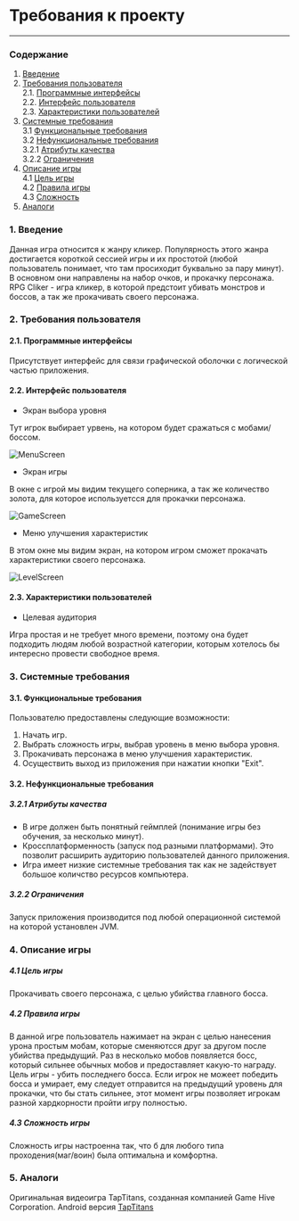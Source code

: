 # Требования к проекту
---
### Содержание
1. [Введение](#1)
2. [Требования пользователя](#2) <br>
  2.1. [Программные интерфейсы](#2.1) <br>
  2.2. [Интерфейс пользователя](#2.2) <br>
  2.3. [Характеристики пользователей](#2.3) <br>
3. [Системные требования](#3) <br>
  3.1 [Функциональные требования](#3.1) <br>
  3.2 [Нефункциональные требования](#3.2) <br>
    3.2.1 [Атрибуты качества](#3.2.1) <br>
    3.2.2 [Ограничения](#3.2.2) <br>
4. [Описание игры](#4) <br>
  4.1 [Цель игры](#4.1) <br>
  4.2 [Правила игры](#4.2) <br>
  4.3 [Сложность](#4.3) <br>
5. [Аналоги](#5) <br>

### 1. Введение <a name="1"></a>
Данная игра относится к жанру кликер. Популярность этого жанра достигается короткой сессией игры и их простотой 
(любой пользователь понимает, что там просиходит буквально за пару минут). В основном они направлены на набор очков, и прокачку персонажа. RPG Cliker - игра кликер, в которой предстоит убивать монстров и боссов, а так же прокачивать своего персонажа.

### 2. Требования пользователя <a name="2"></a>
#### 2.1. Программные интерфейсы <a name="2.1"></a>
Присутствует интерфейс для связи графической оболочки с логической частью приложения.
#### 2.2. Интерфейс пользователя <a name="2.2"></a>
- Экран выбора уровня 

Тут игрок выбирает урвень, на котором будет сражаться с мобами/боссом.

  ![MenuScreen](https://github.com/Alekasndr/RPGcliker/blob/master/Images/Mockups/New%20Mockup%201.png)
  
- Экран игры

В окне с игрой мы видим текущего соперника, а так же количество золота, для которое используетсся для прокачки персонажа.

  ![GameScreen](https://github.com/Alekasndr/RPGcliker/blob/master/Images/Mockups/New%20Mockup%202.png)
  
- Меню улучшения характеристик

В этом окне мы видим экран, на котором игром сможет прокачать характеристики своего персонажа.

![LevelScreen](https://github.com/Alekasndr/RPGcliker/blob/master/Images/Mockups/New%20Mockup%203.png)
  


#### 2.3. Характеристики пользователей <a name="2.3"></a>
- Целевая аудитория

Игра простая и не требует много времени, поэтому она будет подходить людям любой возрастной категории, которым хотелось бы интересно провести свободное время.

### 3. Системные требования <a name="3"></a>
#### 3.1. Функциональные требования <a name="3.1"></a>
Пользователю предоставлены следующие возможности:
   1. Начать игр.
   2. Выбрать сложность игры, выбрав уровень в меню выбора уровня.
   3. Прокачивать персонажа в меню улучшения характеристик.
   4. Осуществить выход из приложения при нажатии кнопки "Exit".

#### 3.2. Нефункциональные требования <a name="3.2"></a>
##### 3.2.1 Атрибуты качества <a name="3.2.1"></a>
- В игре должен быть понятный геймплей (понимание игры без обучения, за несколько минут).
- Кроссплатформенность (запуск под разными платформами). Это позволит расширить аудиторию пользователей данного приложения.
- Игра имеет низкие системные требования так как не задействует большое количство ресурсов компьютера.
##### 3.2.2 Ограничения <a name="3.2.2"></a>
Запуск приложения производится под любой операционной системой на которой установлен JVM.

### 4. Описание игры <a name="4"></a>
  ##### 4.1 Цель игры <a name="4.1"></a>
Прокачивать своего персонажа, с целью убийства главного босса. 
  ##### 4.2 Правила игры <a name="4.2"></a>
  В данной игре пользователь нажимает на экран с целью нанесения урона простым мобам, которые сменяютсся друг за другом после убийства предыдущий. Раз в несколько мобов появляется босс, который сильнее обычных мобов и предоставляет какую-то награду. Цель игры - убить последнего босса. Если игрок не можеет  победить босса и умирает, ему следует отправится на предыдущий уровень для прокачки, что бы стать сильнее, этот момент игры позволяет игрокам разной хардкорности пройти игру полностью. 
  ##### 4.3 Сложность игры <a name="4.3"></a>
  Сложность игры настроенна так, что б для любого типа проходения(маг/воин) была оптимальна и комфортна.
### 5. Аналоги <a name="5"></a>
Оригинальная видеоигра TapTitans, созданная компанией Game Hive Corporation.
Android версия [TapTitans](https://play.google.com/store/apps/details?id=com.gamehivecorp.taptitans&hl=ru)
